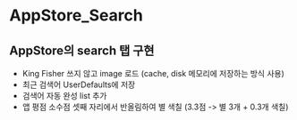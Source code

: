 # AppStore_Search

## AppStore의 search 탭 구현
- King Fisher 쓰지 않고 image 로드 (cache, disk 메모리에 저장하는 방식 사용)
- 최근 검색어 UserDefaults에 저장
- 검색어 자동 완성 list 추가
- 앱 평점 소수점 셋째 자리에서 반올림하여 별 색칠 (3.3점 -> 별 3개 + 0.3개 색칠)
